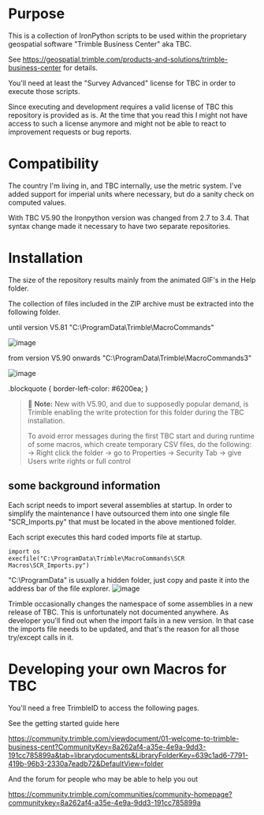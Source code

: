# Purpose 
This is a collection of IronPython scripts to be used within the proprietary geospatial software "Trimble Business Center" aka TBC.

See https://geospatial.trimble.com/products-and-solutions/trimble-business-center for details.

You'll need at least the "Survey Advanced" license for TBC in order to execute those scripts.

Since executing and development requires a valid license of TBC this repository is provided as is. At the time that you read this I might not have access to such a license anymore and might not be able to react to improvement requests or bug reports.

# Compatibility
The country I'm living in, and TBC internally, use the metric system. I've added support for imperial units where necessary, but do a sanity check on computed values.

With TBC V5.90 the Ironpython version was changed from 2.7 to 3.4. That syntax change made it necessary to have two separate repositories.

# Installation
The size of the repository results mainly from the animated GIF's in the Help folder.

The collection of files included in the ZIP archive must be extracted into the following folder.

until version V5.81
"C:\ProgramData\Trimble\MacroCommands"

![image](https://github.com/RonnySchneider/SCR_Macros_Public/assets/112836384/f27db62c-169a-4261-9a22-12bd32f05954)


from version V5.90 onwards
"C:\ProgramData\Trimble\MacroCommands3"

![image](https://github.com/RonnySchneider/SCR_Macros_Public/assets/112836384/1f236359-a9ab-4a74-a9c9-83df6d98d596)

.blockquote {
  border-left-color: #6200ea;
}
>:memo: **Note:** New with V5.90, and due to supposedly popular demand, is Trimble enabling the write protection for this folder during the TBC installation.
>
>To avoid error messages during the first TBC start and during runtime of some macros, which create temporary CSV files, do the following:
>-> Right click the folder
>-> go to Properties -> Security Tab -> give Users write rights or full control


## some background information
Each script needs to import several assemblies at startup.
In order to simplify the maintenance I have outsourced them into one single file "SCR_Imports.py" that must be located in the above mentioned folder.

Each script executes this hard coded imports file at startup.
```python:
import os
execfile("C:\ProgramData\Trimble\MacroCommands\SCR Macros\SCR_Imports.py")
```


"C:\ProgramData\" is usually a hidden folder, just copy and paste it into the address bar of the file explorer.
![image](https://user-images.githubusercontent.com/112836384/233819444-0538e4cb-5e86-4597-8c1f-4b777be79245.png)

Trimble occasionally changes the namespace of some assemblies in a new release of TBC. This is unfortunately not documented anywhere. As developer you'll find out when the import fails in a new version. In that case the imports file needs to be updated, and that's the reason for all those try/except calls in it.

# Developing your own Macros for TBC
You'll need a free TrimbleID to access the following pages.

See the getting started guide here

https://community.trimble.com/viewdocument/01-welcome-to-trimble-business-cent?CommunityKey=8a262af4-a35e-4e9a-9dd3-191cc785899a&tab=librarydocuments&LibraryFolderKey=639c1ad6-7791-419b-96b3-2330a7eadb72&DefaultView=folder

And the forum for people who may be able to help you out

https://community.trimble.com/communities/community-homepage?communitykey=8a262af4-a35e-4e9a-9dd3-191cc785899a
